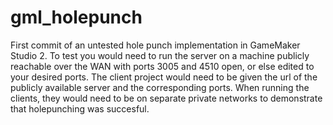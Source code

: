 # gml_holepunch

First commit of an untested hole punch implementation in GameMaker Studio 2. 
To test you would need to run the server on a machine publicly reachable over the WAN with ports 3005 and 4510 open, or else edited to your desired ports. 
The client project would need to be given the url of the publicly available server and the corresponding ports. When running the clients, they would need to be on separate private networks to demonstrate that holepunching was succesful.  
